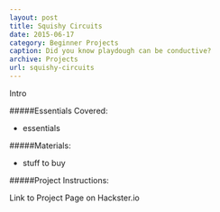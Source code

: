 ```yaml
---
layout: post
title: Squishy Circuits
date: 2015-06-17
category: Beginner Projects
caption: Did you know playdough can be conductive?
archive: Projects
url: squishy-circuits
---
```

Intro

#####Essentials Covered:

* essentials

#####Materials:

* stuff to buy

#####Project Instructions:

Link to Project Page on Hackster.io